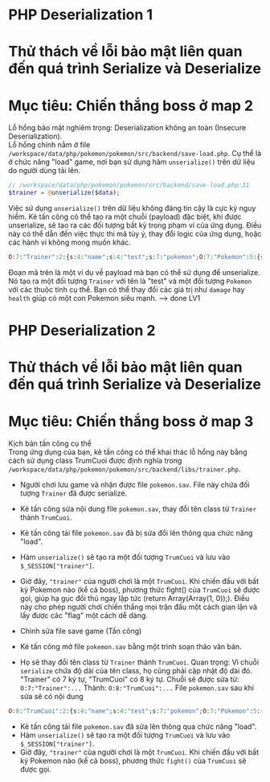 # PHP Deserialization 1

# Thử thách về lỗi bảo mật liên quan đến quá trình Serialize và Deserialize

# Mục tiêu: Chiến thắng boss ở map 2
Lỗ hổng bảo mật nghiêm trọng: Deserialization không an toàn (Insecure Deserialization).  
Lỗ hổng chính nằm ở file `/workspace/data/php/pokemon/pokemon/src/backend/save-load.php`. Cụ thể là ở chức năng "load" game, nơi bạn sử dụng hàm `unserialize()` trên dữ liệu do người dùng tải lên.
```php
// /workspace/data/php/pokemon/pokemon/src/backend/save-load.php:31
$trainer = @unserialize($data); 
```
Việc sử dụng `unserialize()` trên dữ liệu không đáng tin cậy là cực kỳ nguy hiểm. Kẻ tấn công có thể tạo ra một chuỗi (payload) đặc biệt, khi được unserialize, sẽ tạo ra các đối tượng bất kỳ trong phạm vi của ứng dụng. Điều này có thể dẫn đến việc thực thi mã tùy ý, thay đổi logic của ứng dụng, hoặc các hành vi không mong muốn khác.
```php
O:7:"Trainer":2:{s:4:"name";s:4:"test";s:7:"pokemon";O:7:"Pokemon":5:{s:6:"health";i:85;s:6:"damage";i:25;s:4:"name";s:4:"Pika";s:4:"type";s:4:"Elec";s:2:"xp";i:0;}}
```
Đoạn mã trên là một ví dụ về payload mà bạn có thể sử dụng để unserialize. Nó tạo ra một đối tượng `Trainer` với tên là "test" và một đối tượng `Pokemon` với các thuộc tính cụ thể. Bạn có thể thay đổi các giá trị như `damage` hay `health` giúp có một con Pokemon siêu mạnh.
--> done LV1

# PHP Deserialization 2

# Thử thách về lỗi bảo mật liên quan đến quá trình Serialize và Deserialize

# Mục tiêu: Chiến thắng boss ở map 3
Kịch bản tấn công cụ thể  
Trong ứng dụng của bạn, kẻ tấn công có thể khai thác lỗ hổng này bằng cách sử dụng class TrumCuoi được định nghĩa trong `/workspace/data/php/pokemon/pokemon/src/backend/libs/trainer.php`.

- Người chơi lưu game và nhận được file `pokemon.sav`. File này chứa đối tượng `Trainer` đã được serialize.
- Kẻ tấn công sửa nội dung file `pokemon.sav`, thay đổi tên class từ `Trainer` thành `TrumCuoi`.
- Kẻ tấn công tải file `pokemon.sav` đã bị sửa đổi lên thông qua chức năng "load".
- Hàm `unserialize()` sẽ tạo ra một đối tượng `TrumCuoi` và lưu vào `$_SESSION["trainer"]`.
- Giờ đây, `"trainer"` của người chơi là một `TrumCuoi`. Khi chiến đấu với bất kỳ Pokemon nào (kể cả boss), phương thức fight() của `TrumCuoi` sẽ được gọi, giúp hạ gục đối thủ ngay lập tức (return Array(Array(1, 0));). Điều này cho phép người chơi chiến thắng mọi trận đấu một cách gian lận và lấy được các "flag" một cách dễ dàng.

- Chỉnh sửa file save game (Tấn công)
- Kẻ tấn công mở file `pokemon.sav` bằng một trình soạn thảo văn bản.
- Họ sẽ thay đổi tên class từ `Trainer` thành `TrumCuoi`.
Quan trọng: Vì chuỗi `serialize` chứa độ dài của tên class, họ cũng phải cập nhật độ dài đó. "Trainer" có 7 ký tự, "TrumCuoi" có 8 ký tự.
Chuỗi sẽ được sửa từ: `O:7:"Trainer":...`
Thành: `O:8:"TrumCuoi":...`
File `pokemon.sav` sau khi sửa sẽ có nội dung
```php
O:8:"TrumCuoi":2:{s:4:"name";s:4:"test";s:7:"pokemon";O:7:"Pokemon":5:{s:6:"health";i:85;s:6:"damage";i:25;s:4:"name";s:4:"Pika";s:4:"type";s:4:"Elec";s:2:"xp";i:0;}}
```
- Kẻ tấn công tải file `pokemon.sav` đã sửa lên thông qua chức năng "load".
- Hàm `unserialize()` sẽ tạo ra một đối tượng `TrumCuoi` và lưu vào `$_SESSION["trainer"]`.
- Giờ đây, `"trainer"` của người chơi là một `TrumCuoi`. Khi chiến đấu với bất kỳ Pokemon nào (kể cả boss), phương thức `fight()` của `TrumCuoi` sẽ được gọi.
